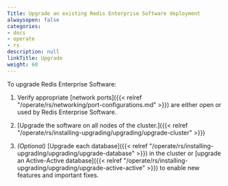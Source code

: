 ```yaml
---
Title: Upgrade an existing Redis Enterprise Software deployment
alwaysopen: false
categories:
- docs
- operate
- rs
description: null
linkTitle: Upgrade
weight: 60
---
```

To upgrade Redis Enterprise Software:

1. Verify appropriate [network ports]({{< relref "/operate/rs/networking/port-configurations.md" >}}) are either open or used by Redis Enterprise Software.

1. [Upgrade the software on all nodes of the cluster.]({{< relref "/operate/rs/installing-upgrading/upgrading/upgrade-cluster" >}})

2. _(Optional)_ [Upgrade each database]({{< relref "/operate/rs/installing-upgrading/upgrading/upgrade-database" >}}) in the cluster or [upgrade an Active-Active database]({{< relref "/operate/rs/installing-upgrading/upgrading/upgrade-active-active" >}}) to enable new features and important fixes.

